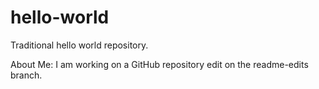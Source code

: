 # hello-world
Traditional hello world repository.

About Me: I am working on a GitHub repository edit on the readme-edits branch.
